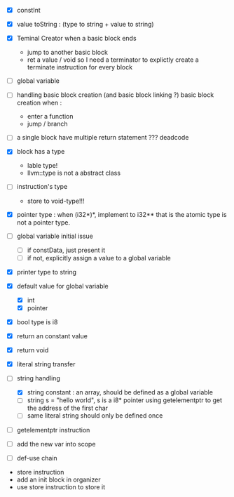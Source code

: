 - [x] constInt
- [x] value toString : (type to string + value to string)
- [x] Teminal Creator
    when a basic block ends
  - jump to another basic block
  - ret a value / void
    so I need a terminator to explictly create a terminate instruction for every block
 
- [ ] global variable
 
- [ ] handling basic block creation (and basic block linking ?) 
    basic block creation when :
  - enter a function
  - jump / branch
 
- [ ] a single block have multiple return statement ??? deadcode 
 
- [x] block has a type 
  - lable type!
  - llvm::type is not a abstract class
 
- [ ] instruction's type
  - store to void-type!!!

- [x] pointer type : when (i32*)*, implement to i32**
    that is the atomic type is not a pointer type.

- [ ] global variable initial issue
    - [ ] if constData, just present it
    - [ ] if not, explicitly assign a value to a global variable

- [x] printer type to string
- [x] default value for global variable
    - [x] int
    - [x] pointer
- [x] bool type is i8
- [x] return an constant value
- [x] return void
- [x] literal string transfer

- [ ] string handling
  - [x] string constant : an array, should be defined as a global variable
  - [ ] string s = "hello world", s is a i8* pointer 
        using getelementptr to get the address of the first char
  - [ ] same literal string should only be defined once

- [ ] getelementptr instruction

- [ ] add the new var into scope

- [ ] def-use chain

- store instruction
- add an init block in organizer
- use store instruction to store it
